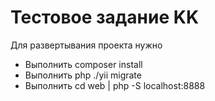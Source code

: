 Тестовое задание KK
============================

Для развертывания проекта нужно 
 

- Выполнить composer install
- Выполнить php ./yii migrate
- Выполнить cd web | php -S localhost:8888